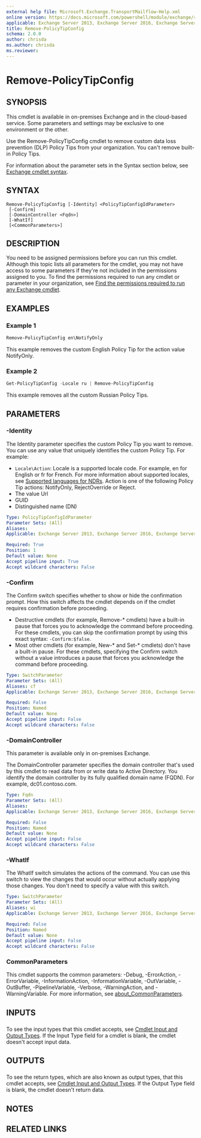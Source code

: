 ```yaml
---
external help file: Microsoft.Exchange.TransportMailflow-Help.xml
online version: https://docs.microsoft.com/powershell/module/exchange/remove-policytipconfig
applicable: Exchange Server 2013, Exchange Server 2016, Exchange Server 2019, Exchange Online
title: Remove-PolicyTipConfig
schema: 2.0.0
author: chrisda
ms.author: chrisda
ms.reviewer:
---
```


# Remove-PolicyTipConfig

## SYNOPSIS
This cmdlet is available in on-premises Exchange and in the cloud-based service. Some parameters and settings may be exclusive to one environment or the other.

Use the Remove-PolicyTipConfig cmdlet to remove custom data loss prevention (DLP) Policy Tips from your organization. You can't remove built-in Policy Tips.

For information about the parameter sets in the Syntax section below, see [Exchange cmdlet syntax](https://docs.microsoft.com/powershell/exchange/exchange-cmdlet-syntax).

## SYNTAX

```
Remove-PolicyTipConfig [-Identity] <PolicyTipConfigIdParameter>
 [-Confirm]
 [-DomainController <Fqdn>]
 [-WhatIf]
 [<CommonParameters>]
```

## DESCRIPTION
You need to be assigned permissions before you can run this cmdlet. Although this topic lists all parameters for the cmdlet, you may not have access to some parameters if they're not included in the permissions assigned to you. To find the permissions required to run any cmdlet or parameter in your organization, see [Find the permissions required to run any Exchange cmdlet](https://docs.microsoft.com/powershell/exchange/find-exchange-cmdlet-permissions).

## EXAMPLES

### Example 1
```powershell
Remove-PolicyTipConfig en\NotifyOnly
```

This example removes the custom English Policy Tip for the action value NotifyOnly.

### Example 2
```powershell
Get-PolicyTipConfig -Locale ru | Remove-PolicyTipConfig
```

This example removes all the custom Russian Policy Tips.

## PARAMETERS

### -Identity
The Identity parameter specifies the custom Policy Tip you want to remove. You can use any value that uniquely identifies the custom Policy Tip. For example:

- `Locale\Action`: Locale is a supported locale code. For example, en for English or fr for French. For more information about supported locales, see [Supported languages for NDRs](https://docs.microsoft.com/Exchange/mail-flow/non-delivery-reports-and-bounce-messages/ndr-procedures#supported-languages-for-ndrs). Action is one of the following Policy Tip actions: NotifyOnly, RejectOverride or Reject.
- The value Url
- GUID
- Distinguished name (DN)

```yaml
Type: PolicyTipConfigIdParameter
Parameter Sets: (All)
Aliases:
Applicable: Exchange Server 2013, Exchange Server 2016, Exchange Server 2019, Exchange Online

Required: True
Position: 1
Default value: None
Accept pipeline input: True
Accept wildcard characters: False
```

### -Confirm
The Confirm switch specifies whether to show or hide the confirmation prompt. How this switch affects the cmdlet depends on if the cmdlet requires confirmation before proceeding.

- Destructive cmdlets (for example, Remove-\* cmdlets) have a built-in pause that forces you to acknowledge the command before proceeding. For these cmdlets, you can skip the confirmation prompt by using this exact syntax: `-Confirm:$false`.
- Most other cmdlets (for example, New-\* and Set-\* cmdlets) don't have a built-in pause. For these cmdlets, specifying the Confirm switch without a value introduces a pause that forces you acknowledge the command before proceeding.

```yaml
Type: SwitchParameter
Parameter Sets: (All)
Aliases: cf
Applicable: Exchange Server 2013, Exchange Server 2016, Exchange Server 2019, Exchange Online

Required: False
Position: Named
Default value: None
Accept pipeline input: False
Accept wildcard characters: False
```

### -DomainController
This parameter is available only in on-premises Exchange.

The DomainController parameter specifies the domain controller that's used by this cmdlet to read data from or write data to Active Directory. You identify the domain controller by its fully qualified domain name (FQDN). For example, dc01.contoso.com.

```yaml
Type: Fqdn
Parameter Sets: (All)
Aliases:
Applicable: Exchange Server 2013, Exchange Server 2016, Exchange Server 2019

Required: False
Position: Named
Default value: None
Accept pipeline input: False
Accept wildcard characters: False
```

### -WhatIf
The WhatIf switch simulates the actions of the command. You can use this switch to view the changes that would occur without actually applying those changes. You don't need to specify a value with this switch.

```yaml
Type: SwitchParameter
Parameter Sets: (All)
Aliases: wi
Applicable: Exchange Server 2013, Exchange Server 2016, Exchange Server 2019, Exchange Online

Required: False
Position: Named
Default value: None
Accept pipeline input: False
Accept wildcard characters: False
```

### CommonParameters
This cmdlet supports the common parameters: -Debug, -ErrorAction, -ErrorVariable, -InformationAction, -InformationVariable, -OutVariable, -OutBuffer, -PipelineVariable, -Verbose, -WarningAction, and -WarningVariable. For more information, see [about_CommonParameters](https://go.microsoft.com/fwlink/p/?LinkID=113216).

## INPUTS

###  
To see the input types that this cmdlet accepts, see [Cmdlet Input and Output Types](https://go.microsoft.com/fwlink/p/?linkId=616387). If the Input Type field for a cmdlet is blank, the cmdlet doesn't accept input data.

## OUTPUTS

###  
To see the return types, which are also known as output types, that this cmdlet accepts, see [Cmdlet Input and Output Types](https://go.microsoft.com/fwlink/p/?linkId=616387). If the Output Type field is blank, the cmdlet doesn't return data.

## NOTES

## RELATED LINKS
